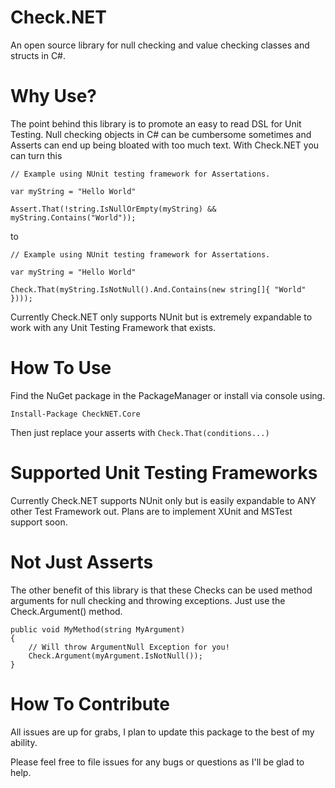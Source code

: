 # Check.NET
An open source library for null checking and value checking classes and structs in C#.

# Why Use?
The point behind this library is to promote an easy to read DSL for Unit Testing. Null checking objects in C# 
can be cumbersome sometimes and Asserts can end up being bloated with too much text. With Check.NET you can turn this
```
// Example using NUnit testing framework for Assertations.

var myString = "Hello World"

Assert.That(!string.IsNullOrEmpty(myString) && myString.Contains("World"));
```

to

```
// Example using NUnit testing framework for Assertations.

var myString = "Hello World"

Check.That(myString.IsNotNull().And.Contains(new string[]{ "World" })));
```

Currently Check.NET only supports NUnit but is extremely expandable to work with any Unit Testing Framework that exists.

# How To Use
Find the NuGet package in the PackageManager or install via console using.

`Install-Package CheckNET.Core`

Then just replace your asserts with `Check.That(conditions...)`

# Supported Unit Testing Frameworks
Currently Check.NET supports NUnit only but is easily expandable to ANY other Test Framework out. Plans are to implement XUnit and MSTest support soon.

# Not Just Asserts
The other benefit of this library is that these Checks can be used method arguments for null checking and throwing exceptions. Just use the Check.Argument() method.
```
public void MyMethod(string MyArgument)
{
	// Will throw ArgumentNull Exception for you!
	Check.Argument(myArgument.IsNotNull());
}
```

# How To Contribute
All issues are up for grabs, I plan to update this package to the best of my ability.

Please feel free to file issues for any bugs or questions as I'll be glad to help.